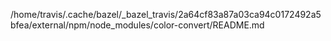 /home/travis/.cache/bazel/_bazel_travis/2a64cf83a87a03ca94c0172492a5bfea/external/npm/node_modules/color-convert/README.md